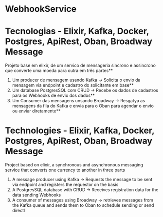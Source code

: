 # WebhookService

# Tecnologias - Elixir, Kafka, Docker, Postgres, ApiRest, Oban, Broadway Message
Projeto base em elixir, de um servico de mensageria sincrono e assincrono que converte uma moeda para outra em três partes**
1. Um producer de mensagem usando Kafka -> Solicita o envio da mensagem via endpoint e cadastro do solicitante em base**
2. Um database PostgresSQL com CRUD -> Recebe os dados de cadastros para os Webhooks de envio dos dados**
3. Um Consumer das mensagens unsando Broadway -> Resgatya as mensagens da fila do Kafka e envia para o Oban para agendar o envio ou enviar diretamente**

# Technologies - Elixir, Kafka, Docker, Postgres, ApiRest, Oban, Broadway Message
Project based on elixir, a synchronous and asynchronous messaging service that converts one currency to another in three parts
1. A message producer using Kafka -> Requests the message to be sent via endpoint and registers the requestor on the basis
2. A PostgresSQL database with CRUD -> Receives registration data for the data sending Webhooks
3. A consumer of messages using Broadway -> retrieves messages from the Kafka queue and sends them to Oban to schedule sending or send directl

